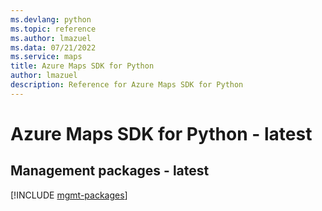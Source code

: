```yaml
---
ms.devlang: python
ms.topic: reference
ms.author: lmazuel
ms.data: 07/21/2022
ms.service: maps
title: Azure Maps SDK for Python
author: lmazuel
description: Reference for Azure Maps SDK for Python
---
```

# Azure Maps SDK for Python - latest

## Management packages - latest
[!INCLUDE [mgmt-packages](maps-mgmt-index.md)]